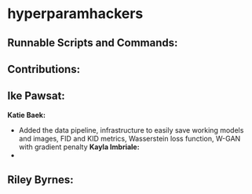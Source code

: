 # hyperparamhackers

## Runnable Scripts and Commands:

## Contributions:

**Ike Pawsat:**
- 
**Katie Baek:**
- Added the data pipeline, infrastructure to easily save working models and images, FID and KID metrics, Wasserstein loss function, W-GAN with gradient penalty
**Kayla Imbriale:**
- 
**Riley Byrnes:**
- 
